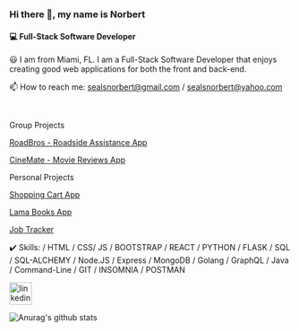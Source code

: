 ### Hi there 👋, my name is Norbert
#### 💻 Full-Stack Software Developer

😃 I am from Miami, FL. I am a Full-Stack Software Developer that enjoys creating good web applications for both the front and back-end.

📫 How to reach me: sealsnorbert@gmail.com / sealsnorbert@yahoo.com

<br/>


 Group Projects

<p><a href="https://github.com/Norbert305/RoadBros-FinalProject">RoadBros - Roadside Assistance App</a></p> 
<p><a href="https://github.com/strategio-tech/fp-sim7-strajutsu-kaisen">CineMate - Movie Reviews App</a></p>

Personal Projects

<p><a href="https://github.com/Norbert305/react-ecommerce-shopping-cart">Shopping Cart App</a></p>
<p><a href="https://github.com/Norbert305/crud-react-node-mySQL-go">Lama Books App</a></p>
<p><a href="https://github.com/Norbert305/mern-fullstack-job-tracker-2022">Job Tracker</a></p>

✔️ Skills: / HTML / CSS/ JS / BOOTSTRAP / REACT / PYTHON / FLASK / SQL / SQL-ALCHEMY / Node.JS / Express / MongoDB / Golang / GraphQL / Java / Command-Line / GIT / INSOMNIA / POSTMAN 

[<img src='https://cdn.jsdelivr.net/npm/simple-icons@3.0.1/icons/linkedin.svg' alt='linkedin' height='40'>](https://www.linkedin.com/in/norbert-seals-9422a673//)  

![Anurag's github stats](https://github-readme-stats.vercel.app/api?username=Norbert305)
